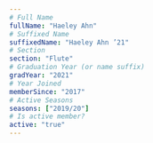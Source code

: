 ```yaml
---
# Full Name
fullName: "Haeley Ahn"
# Suffixed Name
suffixedName: "Haeley Ahn ’21"
# Section
section: "Flute"
# Graduation Year (or name suffix)
gradYear: "2021"
# Year Joined
memberSince: "2017"
# Active Seasons
seasons: ["2019/20"]
# Is active member?
active: "true"
---
```


